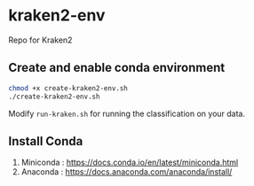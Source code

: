 # kraken2-env
Repo for Kraken2


## Create and enable conda environment

```bash
chmod +x create-kraken2-env.sh
./create-kraken2-env.sh
```

Modify `run-kraken.sh` for running the classification on your data.

## Install Conda

1) Miniconda : https://docs.conda.io/en/latest/miniconda.html
2) Anaconda : https://docs.anaconda.com/anaconda/install/
